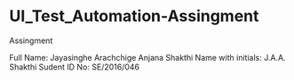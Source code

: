 # UI_Test_Automation-Assingment
Assingment

Full Name: Jayasinghe Arachchige Anjana Shakthi
Name with initials: J.A.A. Shakthi
Sudent ID No: SE/2016/046